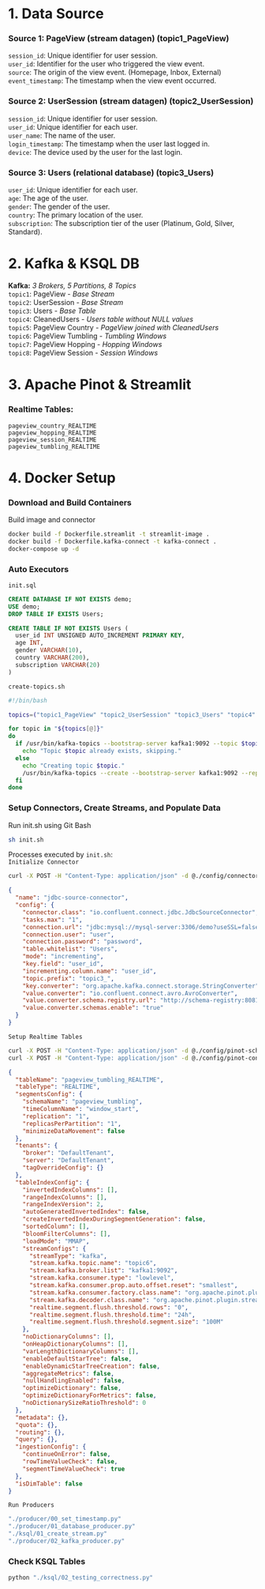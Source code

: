 # 1. Data Source

### Source 1: PageView (stream datagen) (topic1_PageView)

`session_id`: Unique identifier for user session.  
`user_id`: Identifier for the user who triggered the view event.  
`source`: The origin of the view event. (Homepage, Inbox, External)  
`event_timestamp`: The timestamp when the view event occurred.  

### Source 2: UserSession (stream datagen) (topic2_UserSession)

`session_id`: Unique identifier for user session.  
`user_id`: Unique identifier for each user.  
`user_name`: The name of the user.  
`login_timestamp`: The timestamp when the user last logged in.  
`device`: The device used by the user for the last login.  

### Source 3: Users (relational database) (topic3_Users)

`user_id`: Unique identifier for each user.  
`age`: The age of the user.  
`gender`: The gender of the user.  
`country`: The primary location of the user.  
`subscription`: The subscription tier of the user (Platinum, Gold, Silver, Standard).  

# 2. Kafka & KSQL DB

**Kafka:** *3 Brokers, 5 Partitions, 8 Topics*  
`topic1`: PageView - *Base Stream*  
`topic2`: UserSession - *Base Stream*  
`topic3`: Users - *Base Table*  
`topic4`: CleanedUsers - *Users table without NULL values*  
`topic5`: PageView Country - *PageView joined with CleanedUsers*  
`topic6`: PageView Tumbling - *Tumbling Windows*  
`topic7`: PageView Hopping - *Hopping Windows*  
`topic8`: PageView Session - *Session Windows*  

# 3. Apache Pinot & Streamlit

### Realtime Tables:
```
pageview_country_REALTIME
pageview_hopping_REALTIME
pageview_session_REALTIME
pageview_tumbling_REALTIME
```

# 4. Docker Setup

### Download and Build Containers
Build image and connector  
```bash
docker build -f Dockerfile.streamlit -t streamlit-image .
docker build -f Dockerfile.kafka-connect -t kafka-connect .
docker-compose up -d
```

### Auto Executors  
`init.sql`
```sql
CREATE DATABASE IF NOT EXISTS demo;
USE demo;
DROP TABLE IF EXISTS Users;

CREATE TABLE IF NOT EXISTS Users (
  user_id INT UNSIGNED AUTO_INCREMENT PRIMARY KEY,
  age INT,
  gender VARCHAR(10),
  country VARCHAR(200),
  subscription VARCHAR(20)
)
```
`create-topics.sh`
```bash
#!/bin/bash

topics=("topic1_PageView" "topic2_UserSession" "topic3_Users" "topic4" "topic5" "topic6" "topic7" "topic8")

for topic in "${topics[@]}"
do
  if /usr/bin/kafka-topics --bootstrap-server kafka1:9092 --topic $topic --describe > /dev/null 2>&1; then
    echo "Topic $topic already exists, skipping."
  else
    echo "Creating topic $topic."
    /usr/bin/kafka-topics --create --bootstrap-server kafka1:9092 --replication-factor 3 --partitions 5 --topic $topic
  fi
done
```

### Setup Connectors, Create Streams, and Populate Data
Run init.sh using Git Bash  
```bash
sh init.sh
```

Processes executed by `init.sh`:  
`Initialize Connector`
```bash
curl -X POST -H "Content-Type: application/json" -d @./config/connector-config.json http://localhost:8083/connectors
```
```json
{
  "name": "jdbc-source-connector",
  "config": {
    "connector.class": "io.confluent.connect.jdbc.JdbcSourceConnector",
    "tasks.max": "1",
    "connection.url": "jdbc:mysql://mysql-server:3306/demo?useSSL=false",
    "connection.user": "user",
    "connection.password": "password",
    "table.whitelist": "Users",
    "mode": "incrementing",
    "key.field": "user_id",
    "incrementing.column.name": "user_id",
    "topic.prefix": "topic3_",
    "key.converter": "org.apache.kafka.connect.storage.StringConverter",
    "value.converter": "io.confluent.connect.avro.AvroConverter",
    "value.converter.schema.registry.url": "http://schema-registry:8081",
    "value.converter.schemas.enable": "true"
  }
}
```
`Setup Realtime Tables`
```bash
curl -X POST -H "Content-Type: application/json" -d @./config/pinot-schema-$i.json http://localhost:9000/schemas
curl -X POST -H "Content-Type: application/json" -d @./config/pinot-config-$i.json http://localhost:9000/tables
```
```json
{
  "tableName": "pageview_tumbling_REALTIME",
  "tableType": "REALTIME",
  "segmentsConfig": {
    "schemaName": "pageview_tumbling",
    "timeColumnName": "window_start",
    "replication": "1",
    "replicasPerPartition": "1",
    "minimizeDataMovement": false
  },
  "tenants": {
    "broker": "DefaultTenant",
    "server": "DefaultTenant",
    "tagOverrideConfig": {}
  },
  "tableIndexConfig": {
    "invertedIndexColumns": [],
    "rangeIndexColumns": [],
    "rangeIndexVersion": 2,
    "autoGeneratedInvertedIndex": false,
    "createInvertedIndexDuringSegmentGeneration": false,
    "sortedColumn": [],
    "bloomFilterColumns": [],
    "loadMode": "MMAP",
    "streamConfigs": {
      "streamType": "kafka",
      "stream.kafka.topic.name": "topic6",
      "stream.kafka.broker.list": "kafka1:9092",
      "stream.kafka.consumer.type": "lowlevel",
      "stream.kafka.consumer.prop.auto.offset.reset": "smallest",
      "stream.kafka.consumer.factory.class.name": "org.apache.pinot.plugin.stream.kafka20.KafkaConsumerFactory",
      "stream.kafka.decoder.class.name": "org.apache.pinot.plugin.stream.kafka.KafkaJSONMessageDecoder",
      "realtime.segment.flush.threshold.rows": "0",
      "realtime.segment.flush.threshold.time": "24h",
      "realtime.segment.flush.threshold.segment.size": "100M"
    },
    "noDictionaryColumns": [],
    "onHeapDictionaryColumns": [],
    "varLengthDictionaryColumns": [],
    "enableDefaultStarTree": false,
    "enableDynamicStarTreeCreation": false,
    "aggregateMetrics": false,
    "nullHandlingEnabled": false,
    "optimizeDictionary": false,
    "optimizeDictionaryForMetrics": false,
    "noDictionarySizeRatioThreshold": 0
  },
  "metadata": {},
  "quota": {},
  "routing": {},
  "query": {},
  "ingestionConfig": {
    "continueOnError": false,
    "rowTimeValueCheck": false,
    "segmentTimeValueCheck": true
  },
  "isDimTable": false
}
```
`Run Producers`
```bash
"./producer/00_set_timestamp.py"
"./producer/01_database_producer.py"
"./ksql/01_create_stream.py"
"./producer/02_kafka_producer.py"
```

### Check KSQL Tables
```bash
python "./ksql/02_testing_correctness.py"
```
